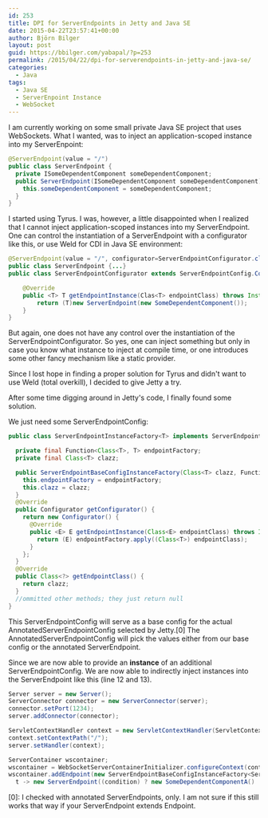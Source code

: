 ```yaml
---
id: 253
title: DPI for ServerEndpoints in Jetty and Java SE
date: 2015-04-22T23:57:41+00:00
author: Björn Bilger
layout: post
guid: https://bbilger.com/yabapal/?p=253
permalink: /2015/04/22/dpi-for-serverendpoints-in-jetty-and-java-se/
categories:
  - Java
tags:
  - Java SE
  - ServerEnpoint Instance
  - WebSocket
---
```

I am currently working on some small private Java SE project that uses WebSockets. What I wanted, was to inject an application-scoped instance into my ServerEnpoint:

``` java
@ServerEndpoint(value = "/")
public class ServerEndpoint {
  private ISomeDependentComponent someDependentComponent;
  public ServerEndpoint(ISomeDependentComponent someDependentComponent) {
    this.someDependentComponent = someDependentComponent;
  }
}
```

I started using Tyrus. I was, however, a little disappointed when I realized that I cannot inject application-scoped instances into my ServerEndpoint. One can control the instantiation of a ServerEndpoint with a configurator like this, or use Weld for CDI in Java SE environment:

<!--more-->

``` java
@ServerEndpoint(value = "/", configurator=ServerEndpointConfigurator.class)
public class ServerEndpoint {...}
public class ServerEndpointConfigurator extends ServerEndpointConfig.Configurator {

    @Override
    public <T> T getEndpointInstance(Clas<T> endpointClass) throws InstantiationException {
        return (T)new ServerEndpoint(new SomeDependentComponent());
    }
}
```

But again, one does not have any control over the instantiation of the ServerEndpointConfigurator. So yes, one can inject something but only in case you know what instance to inject at compile time, or one introduces some other fancy mechanism like a static provider.

Since I lost hope in finding a proper solution for Tyrus and didn't want to use Weld (total overkill), I decided to give Jetty a try.

After some time digging around in Jetty's code, I finally found some solution.

We just need some ServerEndpointConfig:

``` java
public class ServerEndpointInstanceFactory<T> implements ServerEndpointConfig {

  private final Function<Class<T>, T> endpointFactory;
  private final Class<T> clazz;

  public ServerEndpointBaseConfigInstanceFactory(Class<T> clazz, Function<Class<T>, T> endpointFactory) {
    this.endpointFactory = endpointFactory;
    this.clazz = clazz;
  }
  @Override
  public Configurator getConfigurator() {
    return new Configurator() {
      @Override
      public <E> E getEndpointInstance(Class<E> endpointClass) throws InstantiationException {
        return (E) endpointFactory.apply((Class<T>) endpointClass);
      }
    };
  }
  @Override
  public Class<?> getEndpointClass() {
    return clazz;
  }
  //ommitted other methods; they just return null
}
```

This ServerEndpointConfig will serve as a base config for the actual AnnotatedServerEndpointConfig selected by Jetty.[0] The AnnotatedServerEndpointConfig will pick the values either from our base config or the annotated ServerEndpoint.

Since we are now able to provide an **instance** of an additional ServerEndpointConfig. We are now able to indirectly inject instances into the ServerEndpoint like this (line 12 and 13).

``` java
Server server = new Server();
ServerConnector connector = new ServerConnector(server);
connector.setPort(1234);
server.addConnector(connector);

ServletContextHandler context = new ServletContextHandler(ServletContextHandler.SESSIONS);
context.setContextPath("/");
server.setHandler(context);

ServerContainer wscontainer;
wscontainer = WebSocketServerContainerInitializer.configureContext(context);
wscontainer.addEndpoint(new ServerEndpointBaseConfigInstanceFactory<ServerEndpoint>(ServerEndpoint.class,
  t -> new ServerEndpoint((condition) ? new SomeDependentComponentA() : new SomeDependentComponentB())));
```

[0]: I checked with annotated ServerEndpoints, only. I am not sure if this still works that way if your ServerEndpoint extends Endpoint.
